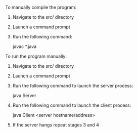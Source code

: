 To manually compile the program:

1. Navigate to the src/ directory

2. Launch a command prompt

3. Run the following command:

	javac *.java

To run the program manually:

1. Navigate to the src/ directory

2. Launch a command prompt

3. Run the following command to launch the server process:
	
	java Server <port number> <path of audio file>

4. Run the following command to launch the client process:

	java Client <server hostname/address> <port number> <optional file path to write to>

5. If the server hangs repeat stages 3 and 4 
